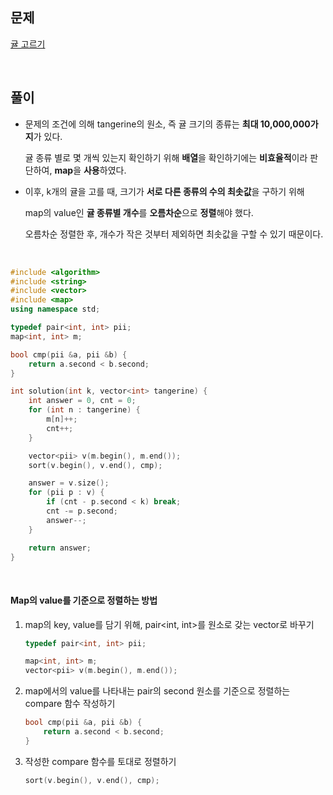 ## 문제

[귤 고르기](https://school.programmers.co.kr/learn/courses/30/lessons/138476)

<br/>

## 풀이

- 문제의 조건에 의해 tangerine의 원소, 즉 귤 크기의 종류는 **최대 10,000,000가지**가 있다.

  귤 종류 별로 몇 개씩 있는지 확인하기 위해 **배열**을 확인하기에는 **비효율적**이라 판단하여, **map**을 **사용**하였다.

- 이후, k개의 귤을 고를 때, 크기가 **서로 다른 종류의 수의 최솟값**을 구하기 위해

  map의 value인 **귤 종류별 개수**를 **오름차순**으로 **정렬**해야 했다.

  오름차순 정렬한 후, 개수가 작은 것부터 제외하면 최솟값을 구할 수 있기 때문이다.

<br/>

```c++
#include <algorithm>
#include <string>
#include <vector>
#include <map>
using namespace std;

typedef pair<int, int> pii;
map<int, int> m;

bool cmp(pii &a, pii &b) {
    return a.second < b.second;
}

int solution(int k, vector<int> tangerine) {
    int answer = 0, cnt = 0;
    for (int n : tangerine) {
        m[n]++;
        cnt++;
    }

    vector<pii> v(m.begin(), m.end());
    sort(v.begin(), v.end(), cmp);

    answer = v.size();
    for (pii p : v) {
        if (cnt - p.second < k) break;
        cnt -= p.second;
        answer--;
    }

    return answer;
}
```

<br/>

#### Map의 value를 기준으로 정렬하는 방법

1. map의 key, value를 담기 위해, pair<int, int>를 원소로 갖는 vector로 바꾸기

   ```c++
   typedef pair<int, int> pii;

   map<int, int> m;
   vector<pii> v(m.begin(), m.end());
   ```

2. map에서의 value를 나타내는 pair의 second 원소를 기준으로 정렬하는 compare 함수 작성하기

   ```c++
   bool cmp(pii &a, pii &b) {
       return a.second < b.second;
   }
   ```

3. 작성한 compare 함수를 토대로 정렬하기

   ```c++
   sort(v.begin(), v.end(), cmp);
   ```
